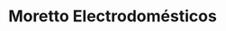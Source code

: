 ---
title: "Moretto Electrodomésticos"
url: /montevideo/moretto-electrodomesticos/
shop: Allgemein
---
